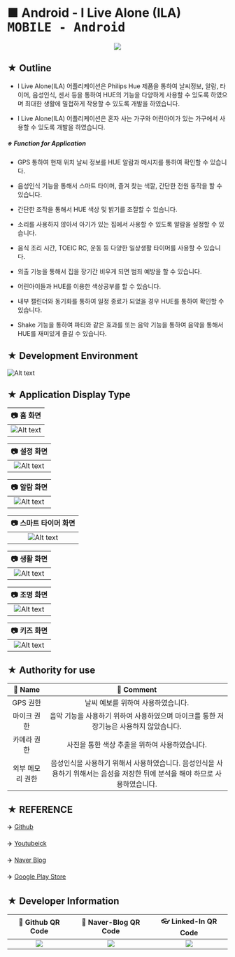 # ■ Android - I Live Alone (ILA) <kbd>**MOBILE - Android**</kbd>

<p align="center">
  <img src="https://lh3.googleusercontent.com/a-qxc8KZxYr7HZxjRQ3DoKiY4qxfOHVj17kQFv6pmxLpTQW3AE3eGSYOIjmMxih34A=w300-rw">
</p>

## ★ Outline

* I Live Alone(ILA) 어플리케이션은 Philips Hue 제품을 통하여 날씨정보, 알람, 타이머, 음성인식, 센서 등을 통하여 HUE의 기능을 다양하게 사용할 수 있도록 하였으며 최대한 생활에 밀접하게 작용할 수 있도록 개발을 하였습니다.

* I Live Alone(ILA) 어플리케이션은 혼자 사는 가구와 어린아이가 있는 가구에서 사용할 수 있도록 개발을 하였습니다.

##### ※ Function for Application

* GPS 통하여 현재 위치 날씨 정보를 HUE 알람과 메시지를 통하여 확인할 수 있습니다.

* 음성인식 기능을 통해서 스마트 타이머, 즐겨 찾는 색깔, 간단한 전원 동작을 할 수 있습니다.

* 간단한 조작을 통해서 HUE 색상 및 밝기를 조절할 수 있습니다.

* 소리를 사용하지 않아서 아기가 있는 집에서 사용할 수 있도록 알람을 설정할 수 있습니다.

* 음식 조리 시간, TOEIC RC, 운동 등 다양한 일상생활 타이머를 사용할 수 있습니다.

* 외출 기능을 통해서 집을 장기간 비우게 되면 범죄 예방을 할 수 있습니다.

* 어린아이들과 HUE를 이용한 색상공부를 할 수 있습니다.

* 내부 캘린더와 동기화를 통하여 일정 종료가 되었을 경우 HUE를 통하여 확인할 수 있습니다.

* Shake 기능을 통하여 파티와 같은 효과를 또는 음악 기능을 통하여 음악을 통해서 HUE를 재미있게 즐길 수 있습니다.

## ★ Development Environment

![Alt text](https://github.com/ChangYeop-Yang/Android-ILiveAlone/blob/master/App_Display/Envirments_display.JPG)

## ★ Application Display Type

|:camera: 홈 화면|
|:-------------:|
|![Alt text](https://github.com/ChangYeop-Yang/Android-ILiveAlone/blob/master/App_Display/Display_slide_1.JPG "Home Display")|

|:camera: 설정 화면|
|:---------------:|
|![Alt text](https://github.com/ChangYeop-Yang/Android-ILiveAlone/blob/master/App_Display/Display_slide_2.JPG "Setting Display")|

|:camera: 알람 화면|
|:---------------:|
|![Alt text](https://github.com/ChangYeop-Yang/Android-ILiveAlone/blob/master/App_Display/Display_slide_3.JPG "Alarm Display")|

|:camera: 스마트 타이머 화면|
|:-----------------------:|
|![Alt text](https://github.com/ChangYeop-Yang/Android-ILiveAlone/blob/master/App_Display/Display_slide_4.JPG "Timer Display")|

|:camera: 생활 화면|
|:---------------:|
|![Alt text](https://github.com/ChangYeop-Yang/Android-ILiveAlone/blob/master/App_Display/Display_slide_5.JPG "Life Display")|

|:camera: 조명 화면|
|:---------------:|
|![Alt text](https://github.com/ChangYeop-Yang/Android-ILiveAlone/blob/master/App_Display/Display_slide_6.JPG "Light Display")|

|:camera: 키즈 화면|
|:---------------:|
|![Alt text](https://github.com/ChangYeop-Yang/Android-ILiveAlone/blob/master/App_Display/Display_slide_7.JPG "Kids Display")|


## ★ Authority for use

|:book: Name|:book: Comment|
|:---------:|:------------:|
|GPS 권한|날씨 예보를 위하여 사용하였습니다.|
|마이크 권한|음악 기능을 사용하기 위하여 사용하였으며 마이크를 통한 저장기능은 사용하지 않았습니다.|
|카메라 권한|사진을 통한 색상 추출을 위하여 사용하였습니다.|
|외부 메모리 권한|음성인식을 사용하기 위해서 사용하였습니다. 음성인식을 사용하기 위해서는 음성을 저장한 뒤에 분석을 해야 하므로 사용하였습니다.|

## ★ REFERENCE

:airplane: [Github](https://github.com/ChangYeop-Yang/Android-ILiveAlone)

:airplane: [Youtubeick](https://www.youtube.com/playlist?list=PLrf5kzZX3bT_LKTkHsg3oM5lWKB3p-fld)

:airplane: [Naver Blog](http://yeop9657.blog.me/220574904345)

:airplane: [Google Play Store](https://play.google.com/store/apps/details?id=com.net.alone.ila)

## ★ Developer Information

|:rocket: Github QR Code|:pencil: Naver-Blog QR Code|:eyeglasses: Linked-In QR Code|
|:---------------------:|:-------------------------:|:----------------------------:|
|![](https://user-images.githubusercontent.com/20036523/50044128-60406880-00c2-11e9-8d57-ea1cb8e6b2a7.jpg)|![](https://user-images.githubusercontent.com/20036523/50044131-60d8ff00-00c2-11e9-818c-cf5ad97dc76e.jpg)|![](https://user-images.githubusercontent.com/20036523/50044130-60d8ff00-00c2-11e9-991a-107bffa2bf57.jpg)|
